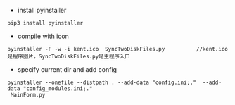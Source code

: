 - install pyinstaller
```
pip3 install pyinstaller
```
- compile with icon
```
pyinstaller -F -w -i kent.ico  SyncTwoDiskFiles.py			//kent.ico 是程序图片，SyncTwoDiskFiles.py是主程序入口

```

- specify current dir and add config
```
pyinstaller --onefile --distpath . --add-data "config.ini;."  --add-data "config_modules.ini;." 
 MainForm.py
```
